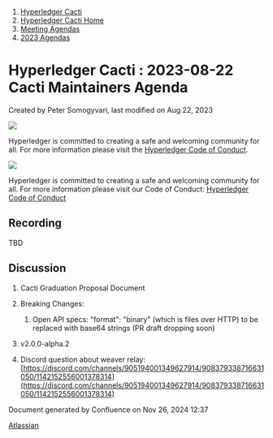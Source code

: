 1. [Hyperledger Cacti](index.html)
2. [Hyperledger Cacti Home](Hyperledger-Cacti-Home_20414469.html)
3. [Meeting Agendas](Meeting-Agendas_20414488.html)
4. [2023 Agendas](2023-Agendas_20415586.html)

# Hyperledger Cacti : 2023-08-22 Cacti Maintainers Agenda

Created by Peter Somogyvari, last modified on Aug 22, 2023

![](https://wiki.hyperledger.org/download/attachments/2392771/welcome.png?version=2&modificationDate=1572450107000&api=v2)

Hyperledger is committed to creating a safe and welcoming community for all. For more information please visit the [Hyperledger Code of Conduct](https://lf-hyperledger.atlassian.net/wiki/spaces/HYP/pages/19595281/Hyperledger+Code+of+Conduct).

![](https://wiki.hyperledger.org/download/attachments/29034696/Antitrustnotice.png?version=1&modificationDate=1581695654000&api=v2)

Hyperledger is committed to creating a safe and welcoming community for all. For more information please visit our Code of Conduct: [Hyperledger Code of Conduct](https://lf-hyperledger.atlassian.net/wiki/spaces/HYP/pages/19595281/Hyperledger+Code+of+Conduct)

## Recording

TBD

## Discussion

1. Cacti Graduation Proposal Document
2. Breaking Changes:
   
   1. Open API specs: "format": "binary" (which is files over HTTP) to be replaced with base64 strings (PR draft dropping soon)
3. v2.0.0-alpha.2
4. Discord question about weaver relay: [https://discord.com/channels/905194001349627914/908379338716631050/1142152556001378314](https://discord.com/channels/905194001349627914/908379338716631050/1142152556001378314)

Document generated by Confluence on Nov 26, 2024 12:37

[Atlassian](http://www.atlassian.com/)
